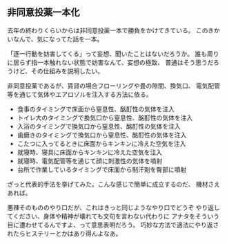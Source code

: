 ﻿## 非同意投薬一本化

去年の終わりくらいからは非同意投薬一本で勝負をかけてきている。
このきかいなんで、気になってた話を一本。

「逐一行動を妨害してくる」って妄想、聞いたことはないだろうか。
誰も周りに居らず指一本触れない状態で妨害なんて、妄想の極致、
普通はそう思うだろうけど、その仕組みを説明したい。

非同意投薬であるが、賃貸の場合フローリングや畳の隙間、換気口、
電気配管等を通じて気体やエアロゾルを注入する方法に依る。

- 食事のタイミングで床面から窒息性、酩酊性の気体を注入
- トイレ大のタイミングで換気口から窒息性、酩酊性の気体を注入
- 入浴のタイミングで換気口から窒息性、酩酊性の気体を注入
- 歯磨きのタイミングで換気口から窒息性、酩酊性の気体を注入
- こたつに入ってるときに床面からキンキンに冷えた空気を注入
- 就寝時、寝具に床面からキンキンに冷えた空気を注入
- 就寝時、電気配管等を通じて顔に刺激性の気体を噴射
- 台所で作業しているタイミングで床面から制汗剤を臀部に噴射

ざっと代表的手法を挙げてみた。こんな感じで簡単に成立するのだ、
機材さえあれば。

悪辣そのもののやり口だが、これはきっと同じようなやり口でどうぞ
やり返してください、身体や精神が壊れても文句を言わない代わりに
アナタをそういう目に遭わせてるんですよ、って意思表明だろう。
巧妙な方法で適法にやり返されたらヒステリーとかはあり得んよなあ。
